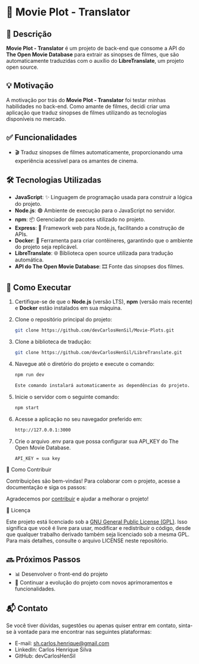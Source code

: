 # 🎥 Movie Plot - Translator

## 📖 Descrição

**Movie Plot - Translator** é um projeto de back-end que consome a API do **The Open Movie Database** para extrair as sinopses de filmes, que são automaticamente traduzidas com o auxílio do **LibreTranslate**, um projeto open source.

## 💡 Motivação

A motivação por trás do **Movie Plot - Translator** foi testar minhas habilidades no back-end. Como amante de filmes, decidi criar uma aplicação que traduz sinopses de filmes utilizando as tecnologias disponíveis no mercado.

## ✅ Funcionalidades

- 🎬 Traduz sinopses de filmes automaticamente, proporcionando uma experiência acessível para os amantes de cinema.

## 🛠️ Tecnologias Utilizadas

- **JavaScript**: ✨ Linguagem de programação usada para construir a lógica do projeto.
- **Node.js**: 🟢 Ambiente de execução para o JavaScript no servidor.
- **npm**: 📦 Gerenciador de pacotes utilizado no projeto.
- **Express**: 🚀 Framework web para Node.js, facilitando a construção de APIs.
- **Docker**: 🐳 Ferramenta para criar contêineres, garantindo que o ambiente do projeto seja replicável.
- **LibreTranslate**: 🌐 Biblioteca open source utilizada para tradução automática.
- **API do The Open Movie Database**: 🎞️ Fonte das sinopses dos filmes.

## 🚀 Como Executar

1. Certifique-se de que o **Node.js** (versão LTS), **npm** (versão mais recente) e **Docker** estão instalados em sua máquina.

2. Clone o repositório principal do projeto:

   ```bash
   git clone https://github.com/devCarlosHenSil/Movie-Plots.git

3. Clone a biblioteca de tradução:

    ```bash
    git clone https://github.com/devCarlosHenSil/LibreTranslate.git

4. Navegue até o diretório do projeto e execute o comando:

    ```bash
    npm run dev

    Este comando instalará automaticamente as dependências do projeto.

5. Inicie o servidor com o seguinte comando:

   ```bash
   npm start

6. Acesse a aplicação no seu navegador preferido em:

   ```bash
   http://127.0.0.1:3000
   
7. Crie o arquivo .env para que possa configurar sua API_KEY do The Open Movie Database.

   ```bash
   API_KEY = sua key

🤝 Como Contribuir

Contribuições são bem-vindas! Para colaborar com o projeto, acesse a documentação e siga os passos:

Agradecemos por [contribuir](CONTRIBUTING.md) e ajudar a melhorar o projeto!

📜 Licença

Este projeto está licenciado sob a [GNU General Public License (GPL)](LICENSE.md). Isso significa que você é livre para usar, modificar e redistribuir o código, desde que qualquer trabalho derivado também seja licenciado sob a mesma GPL. Para mais detalhes, consulte o arquivo LICENSE neste repositório.

## 🔜 Próximos Passos

- 📊 Desenvolver o front-end do projeto 
- 🔧 Continuar a evolução do projeto com novos aprimoramentos e funcionalidades.  

## 📬 Contato

Se você tiver dúvidas, sugestões ou apenas quiser entrar em contato, sinta-se à vontade para me encontrar nas seguintes plataformas:

- E-mail: sh.carlos.henrique@gmail.com
- LinkedIn: Carlos Henrique Silva
- GitHub: devCarlosHenSil

